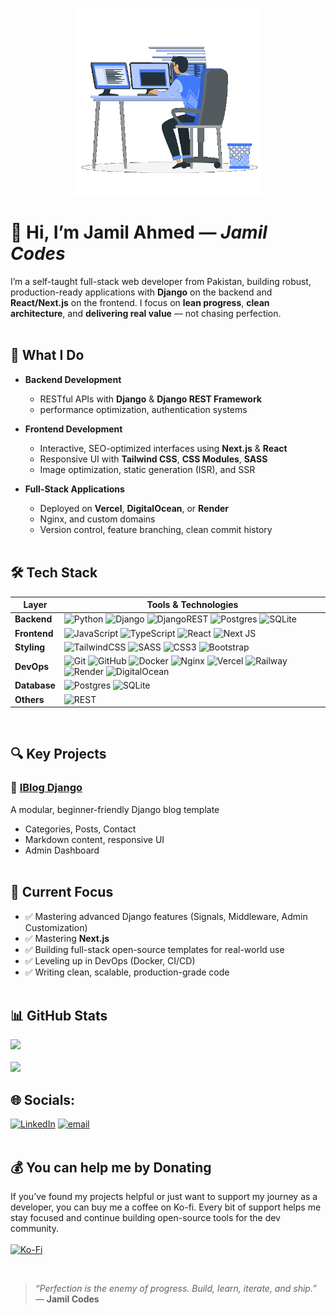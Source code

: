 <p align="center">
  <img src="header.gif" height="300" alt="Header"/>
</p>

# 👋 Hi, I’m **Jamil Ahmed** — _Jamil Codes_

I’m a self-taught full-stack web developer from Pakistan, building robust, production-ready applications with **Django** on the backend and **React/Next.js** on the frontend. I focus on **lean progress**, **clean architecture**, and **delivering real value** — not chasing perfection.<br/><br/>

## 🚀 What I Do

- **Backend Development**  
  - RESTful APIs with **Django** & **Django REST Framework**  
  - performance optimization, authentication systems 

- **Frontend Development**  
  - Interactive, SEO-optimized interfaces using **Next.js** & **React**  
  - Responsive UI with **Tailwind CSS**, **CSS Modules**, **SASS**  
  - Image optimization, static generation (ISR), and SSR

- **Full-Stack Applications**  
  - Deployed on **Vercel**, **DigitalOcean**, or **Render**  
  - Nginx, and custom domains  
  - Version control, feature branching, clean commit history<br/><br/>


## 🛠️ Tech Stack

| Layer       | Tools & Technologies                                                                                                                                                          |
|-------------|-------------------------------------------------------------------------------------------------------------------------------------------------------------------------------|
| **Backend** | ![Python](https://img.shields.io/badge/python-3670A0?style=for-the-badge&logo=python&logoColor=ffdd54) ![Django](https://img.shields.io/badge/django-%23092E20.svg?style=for-the-badge&logo=django&logoColor=white) ![DjangoREST](https://img.shields.io/badge/DJANGO-REST-ff1709?style=for-the-badge&logo=django&logoColor=white&color=ff1709&labelColor=gray) ![Postgres](https://img.shields.io/badge/postgres-%23316192.svg?style=for-the-badge&logo=postgresql&logoColor=white) ![SQLite](https://img.shields.io/badge/sqlite-%2307405e.svg?style=for-the-badge&logo=sqlite&logoColor=white) |
| **Frontend**| ![JavaScript](https://img.shields.io/badge/javascript-%23323330.svg?style=for-the-badge&logo=javascript&logoColor=%23F7DF1E) ![TypeScript](https://img.shields.io/badge/typescript-%23007ACC.svg?style=for-the-badge&logo=typescript&logoColor=white) ![React](https://img.shields.io/badge/react-%2320232a.svg?style=for-the-badge&logo=react&logoColor=%2361DAFB) ![Next JS](https://img.shields.io/badge/Next-black?style=for-the-badge&logo=next.js&logoColor=white) |
| **Styling** | ![TailwindCSS](https://img.shields.io/badge/tailwindcss-%2338B2AC.svg?style=for-the-badge&logo=tailwind-css&logoColor=white) ![SASS](https://img.shields.io/badge/SASS-hotpink.svg?style=for-the-badge&logo=SASS&logoColor=white) ![CSS3](https://img.shields.io/badge/css3-%231572B6.svg?style=for-the-badge&logo=css3&logoColor=white) ![Bootstrap](https://img.shields.io/badge/bootstrap-%238511FA.svg?style=for-the-badge&logo=bootstrap&logoColor=white) |
| **DevOps**  | ![Git](https://img.shields.io/badge/git-%23F05033.svg?style=for-the-badge&logo=git&logoColor=white) ![GitHub](https://img.shields.io/badge/github-%23121011.svg?style=for-the-badge&logo=github&logoColor=white) ![Docker](https://img.shields.io/badge/docker-%230db7ed.svg?style=for-the-badge&logo=docker&logoColor=white) ![Nginx](https://img.shields.io/badge/nginx-%23009639.svg?style=for-the-badge&logo=nginx&logoColor=white) ![Vercel](https://img.shields.io/badge/vercel-%23000000.svg?style=for-the-badge&logo=vercel&logoColor=white) ![Railway](https://img.shields.io/badge/Railway-000000?style=for-the-badge&logo=railway&logoColor=white) ![Render](https://img.shields.io/badge/Render-%46E3B7.svg?style=for-the-badge&logo=render&logoColor=white) ![DigitalOcean](https://img.shields.io/badge/DigitalOcean-%230167ff.svg?style=for-the-badge&logo=digitalOcean&logoColor=white) |
| **Database**| ![Postgres](https://img.shields.io/badge/postgres-%23316192.svg?style=for-the-badge&logo=postgresql&logoColor=white) ![SQLite](https://img.shields.io/badge/sqlite-%2307405e.svg?style=for-the-badge&logo=sqlite&logoColor=white) |
| **Others**  | ![REST](https://img.shields.io/badge/REST-API-%23000000.svg?style=for-the-badge) |

<br/>

## 🔍 Key Projects

### 📘 [IBlog Django](https://github.com/jamil-codes/IBlog-Django)
A modular, beginner-friendly Django blog template  
- Categories, Posts, Contact  
- Markdown content, responsive UI  
- Admin Dashboard<br/><br/>

## 🎯 Current Focus
- ✅ Mastering advanced Django features (Signals, Middleware, Admin Customization)  
- ✅ Mastering **Next.js** 
- ✅ Building full-stack open-source templates for real-world use  
- ✅ Leveling up in DevOps (Docker, CI/CD)  
- ✅ Writing clean, scalable, production-grade code<br/><br/>

## 📊 GitHub Stats
![](https://nirzak-streak-stats.vercel.app/?user=jamil-codes&theme=radical&hide_border=false)  
<br/>
![](https://github-readme-stats.vercel.app/api/top-langs/?username=jamil-codes&theme=radical&hide_border=false&include_all_commits=false&count_private=false&layout=compact)
<br/>

## 🌐 Socials:
[![LinkedIn](https://img.shields.io/badge/LinkedIn-%230077B5.svg?logo=linkedin&logoColor=white)](https://linkedin.com/in/jamilcodes) [![email](https://img.shields.io/badge/Email-D14836?logo=gmail&logoColor=white)](mailto:jamilcodes@gmail.com)
<br/><br/>

## 💰 You can help me by Donating<br/>
If you’ve found my projects helpful or just want to support my journey as a developer, you can buy me a coffee on Ko-fi. Every bit of support helps me stay focused and continue building open-source tools for the dev community.<br/><br/>
[![Ko-Fi](https://img.shields.io/badge/Ko--fi-F16061?style=for-the-badge&logo=ko-fi&logoColor=white)](https://ko-fi.com/jamilcodes) 

<br/>

> _“Perfection is the enemy of progress. Build, learn, iterate, and ship.”_  
> — **Jamil Codes**
